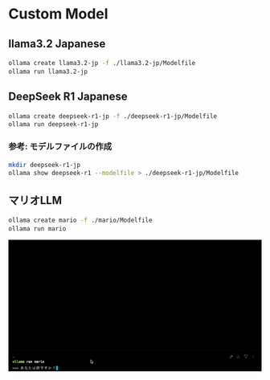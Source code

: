 # Custom Model

## llama3.2 Japanese

```sh
ollama create llama3.2-jp -f ./llama3.2-jp/Modelfile
ollama run llama3.2-jp
```

## DeepSeek R1 Japanese

```sh
ollama create deepseek-r1-jp -f ./deepseek-r1-jp/Modelfile
ollama run deepseek-r1-jp
```

### 参考: モデルファイルの作成

```sh
mkdir deepseek-r1-jp
ollama show deepseek-r1 --modelfile > ./deepseek-r1-jp/Modelfile
```

## マリオLLM

```sh
ollama create mario -f ./mario/Modelfile
ollama run mario
```

![mario llm sample](../images/mario-llm-sample.gif)
